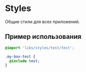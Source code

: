 # Styles

Общие стили для всех приложений.

## Пример использования

```scss
@import 'libs/styles/test/test';

.my-box-test {
  @include test;
}
```
